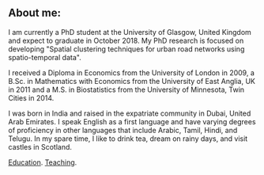 ## About me:

I am currently a PhD student at the University of Glasgow, United Kingdom and expect to graduate in October 2018.  My PhD research is focused on  developing "Spatial clustering techniques for  urban road networks using spatio-temporal data".

I received a Diploma in Economics from the University of London in 2009, a B.Sc. in Mathematics with Economics from the University of East Anglia, UK in 2011 and a M.S. in Biostatistics from the University of Minnesota, Twin Cities in 2014. 

I was born in India and raised in the expatriate community in Dubai, United Arab Emirates. I speak English as a first language and have varying degrees of proficiency in other languages that include Arabic, Tamil, Hindi, and Telugu. In my spare time, I like to drink tea, dream on rainy days, and visit castles in Scotland.

[Education](another-page).
[Teaching](another-page).


